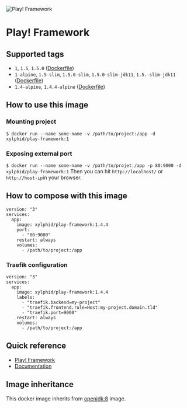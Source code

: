 ![Play! Framework](https://www.playframework.com/assets/images/logos/play_full_color.png)

# Play! Framework

## Supported tags

* `1`, `1.5`, `1.5.0` ([Dockerfile](https://github.com/xylphid/docker-play/blob/master/1/5-slim/Dockerfile))
* `1-alpine`, `1.5-slim`, `1.5.0-slim`, `1.5.0-slim-jdk11`, `1.5.-slim-jdk11` ([Dockerfile](https://github.com/xylphid/docker-play/blob/master/1/5-slim/Dockerfile))
* `1.4-alpine`, `1.4.4-alpine` ([Dockerfile](https://github.com/xylphid/docker-play/blob/master/1/4-alpine/Dockerfile))

## How to use this image

### Mounting project

`$ docker run --name some-name -v /path/to/project:/app -d xylphid/play-framework:1`

### Exposing external port

`$ docker run --name some-name -v /path/to/projet:/app -p 80:9000 -d xylphid/play-framework:1`
Then you can hit `http://localhost/` or `http://host-ip`in your browser.

## How to compose with this image

    version: "3"
    services:
      app:
        image: xylphid/play-framework:1.4.4
        port:
          - "80:9000"
        restart: always
        volumes:
          - /path/to/project:/app

### Traefik configuration

    version: "3"
    services:
      app:
        image: xylphid/play-framework:1.4.4
        labels:
          - "traefik.backend=my-project"
          - "traefik.frontend.rule=Host:my-project.domain.tld"
          - "traefik.port=9000"
        restart: always
        volumes:
          - /path/to/project:/app

## Quick reference

* [Play! Framework](https://www.playframework.com/)
* [Documentation](https://www.playframework.com/documentation/1.4.x/home)

## Image inheritance

This docker image inherits from [openjdk:8](https://hub.docker.com/_/openjdk/) image.